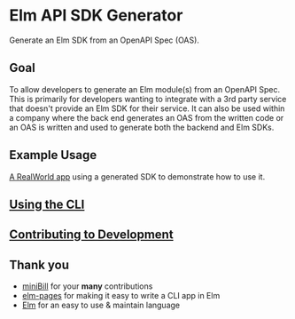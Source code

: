 # Elm API SDK Generator

Generate an Elm SDK from an OpenAPI Spec (OAS).

## Goal

To allow developers to generate an Elm module(s) from an OpenAPI Spec. This is primarily for developers wanting to integrate with a 3rd party service that doesn't provide an Elm SDK for their service. It can also be used within a company where the back end generates an OAS from the written code or an OAS is written and used to generate both the backend and Elm SDKs.

## Example Usage

[A RealWorld app](https://github.com/wolfadex/realworld-app) using a generated SDK to demonstrate how to use it.

## [Using the CLI](./docs/USAGE.md)

## [Contributing to Development](./docs/CONTRIBUTING.md)

## Thank you

- [miniBill](https://github.com/miniBill/) for your **many** contributions
- [elm-pages](https://elm-pages.com/) for making it easy to write a CLI app in Elm
- [Elm](https://elm-lang.org/) for an easy to use & maintain language
